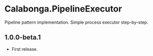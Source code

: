 # Calabonga.PipelineExecutor
Pipeline pattern implementation. Simple process executor step-by-step.

## 1.0.0-beta.1

* First release.